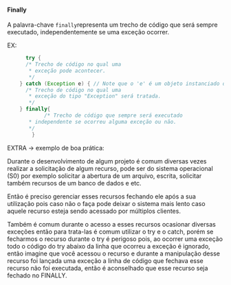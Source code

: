 #### Finally

A palavra-chave `finally`representa um trecho de código que será sempre executado, independentemente se uma exceção ocorrer.

EX:

```java
	  try {
      /* Trecho de código no qual uma
       * exceção pode acontecer.
       */
    } catch (Exception e) { // Note que o 'e' é um objeto instanciado da classe Exception
      /* Trecho de código no qual uma
       * exceção do tipo "Exception" será tratada.
       */
    } finally{
			/* Trecho de código que sempre será executado
       * independente se ocorreu alguma exceção ou não.
       */
		}
```

EXTRA → exemplo de boa prática:

Durante o desenvolvimento de algum projeto é comum diversas vezes realizar a solicitação de algum recurso, pode ser do sistema operacional (S0) por exemplo solicitar a abertura de um arquivo, escrita, solicitar também recursos de um banco de dados e etc.

Então é preciso gerenciar esses recursos fechando ele após a sua utilização pois caso não o faça pode deixar o sistema mais lento caso aquele recurso esteja sendo acessado por múltiplos clientes.

Também é comum durante o acesso a esses recursos ocasionar diversas exceções então para trata-las é comum utilizar o try e o catch, porém se fecharmos o recurso durante o try é perigoso pois, ao ocorrer uma exceção todo o código do try abaixo da linha que ocorreu a exceção é ignorado, então imagine que você acessou o recurso e durante a manipulação desse recurso foi lançada uma exceção a linha de código que fechava esse recurso não foi executada, então é aconselhado que esse recurso seja fechado no FINALLY.